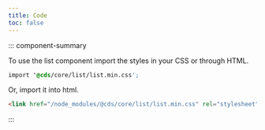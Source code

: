 ```yaml
---
title: Code
toc: false
---
```


::: component-summary

To use the list component import the styles in your CSS or through HTML.

```css
import '@cds/core/list/list.min.css';
```

Or, import it into html.

```html
<link href="/node_modules/@cds/core/list/list.min.css" rel="stylesheet" />
```

:::

<CdsDemos componentName="list" />
